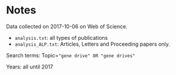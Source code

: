# Notes

Data collected on 2017-10-06 on Web of Science. 

  - `analysis.txt`: all types of publications
  - `analysis_ALP.txt`: Articles, Letters and Proceeding papers only.

Search terms: Topic=`"gene drive" OR "gene drives"`

Years: all until 2017

